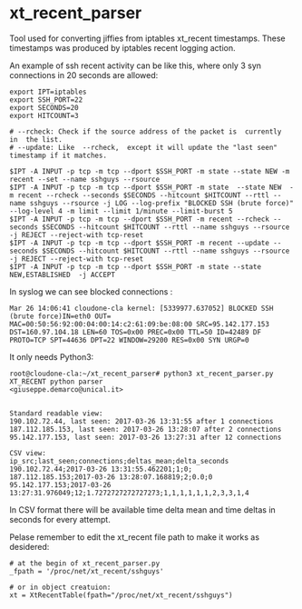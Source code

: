 # xt_recent_parser
Tool used for converting jiffies from iptables xt_recent timestamps.
These timestamps was produced by iptables recent logging action.

An example of ssh recent activity can be like this, where only 3 syn connections in 20 seconds are allowed:

````
export IPT=iptables
export SSH_PORT=22
export SECONDS=20
export HITCOUNT=3

# --rcheck: Check if the source address of the packet is  currently  in  the list.
# --update: Like  --rcheck,  except it will update the "last seen" timestamp if it matches.

$IPT -A INPUT -p tcp -m tcp --dport $SSH_PORT -m state --state NEW -m recent --set --name sshguys --rsource
$IPT -A INPUT -p tcp -m tcp --dport $SSH_PORT -m state  --state NEW  -m recent --rcheck --seconds $SECONDS --hitcount $HITCOUNT --rttl --name sshguys --rsource -j LOG --log-prefix "BLOCKED SSH (brute force)" --log-level 4 -m limit --limit 1/minute --limit-burst 5
$IPT -A INPUT -p tcp -m tcp --dport $SSH_PORT -m recent --rcheck --seconds $SECONDS --hitcount $HITCOUNT --rttl --name sshguys --rsource -j REJECT --reject-with tcp-reset
$IPT -A INPUT -p tcp -m tcp --dport $SSH_PORT -m recent --update --seconds $SECONDS --hitcount $HITCOUNT --rttl --name sshguys --rsource -j REJECT --reject-with tcp-reset
$IPT -A INPUT -p tcp -m tcp --dport $SSH_PORT -m state --state NEW,ESTABLISHED  -j ACCEPT
````

In syslog we can see blocked connections :

````
Mar 26 14:06:41 cloudone-cla kernel: [5339977.637052] BLOCKED SSH (brute force)IN=eth0 OUT= MAC=00:50:56:92:00:04:00:14:c2:61:09:be:08:00 SRC=95.142.177.153 DST=160.97.104.18 LEN=60 TOS=0x00 PREC=0x00 TTL=50 ID=42489 DF PROTO=TCP SPT=44636 DPT=22 WINDOW=29200 RES=0x00 SYN URGP=0 
````

It only needs Python3:

````
root@cloudone-cla:~/xt_recent_parser# python3 xt_recent_parser.py 
XT_RECENT python parser
<giuseppe.demarco@unical.it>


Standard readable view:
190.102.72.44, last seen: 2017-03-26 13:31:55 after 1 connections
187.112.185.153, last seen: 2017-03-26 13:28:07 after 2 connections
95.142.177.153, last seen: 2017-03-26 13:27:31 after 12 connections

CSV view:
ip_src;last_seen;connections;deltas_mean;delta_seconds
190.102.72.44;2017-03-26 13:31:55.462201;1;0;
187.112.185.153;2017-03-26 13:28:07.168819;2;0.0;0
95.142.177.153;2017-03-26 13:27:31.976049;12;1.7272727272727273;1,1,1,1,1,1,2,3,3,1,4

````

In CSV format there will be available time delta mean and time deltas in seconds for every attempt.

Pelase remember to edit the xt_recent file path to make it works as desidered:

````
# at the begin of xt_recent_parser.py
_fpath = '/proc/net/xt_recent/sshguys'

# or in object creatuion:
xt = XtRecentTable(fpath="/proc/net/xt_recent/sshguys")
````

